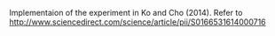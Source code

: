Implementaion of the experiment in Ko and Cho (2014).
Refer to http://www.sciencedirect.com/science/article/pii/S0166531614000716
